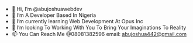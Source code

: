 - 👋 Hi, I’m @abujoshuawebdev
- 👀 I’m A Developer Based In Nigeria
- 🌱 I’m currently learning Web Development At Opus Inc
- 💞️ I’m looking To Working With You To Bring Your Imaginations To Reality
- 📫 You Can Reach Me @08081382596 email: abujoshua442@gmail.com

<!---
abujoshuawebdev/abujoshuawebdev is a ✨ special ✨ repository because its `README.md` (this file) appears on your GitHub profile.
You can click the Preview link to take a look at your changes.
--->
